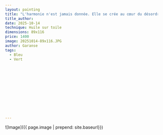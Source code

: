 ```yaml
---
layout: painting
title: "L'harmonie n'est jamais donnée. Elle se crée au cœur du désordre. C'est dans l'éclat fragile du chaos que la vie invente sa lumière."
title_author: 
date: 2025-10-14
technique: Huile sur toile
dimensions: 89x116
price: 1400
image: 20251014-89x116.JPG
author: Garanse
tags:
  - Bleu 
  - Vert
  
  
 
  
  
  
  
 
 
  
  
  
---
```

![Image]({{ page.image | prepend: site.baseurl}})

